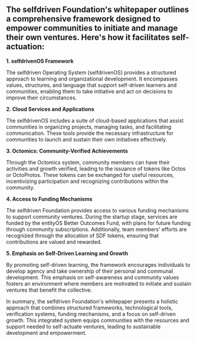 ## The selfdriven Foundation's whitepaper outlines a comprehensive framework designed to empower communities to initiate and manage their own ventures. Here's how it facilitates self-actuation:

**1. selfdrivenOS Framework**

The selfdriven Operating System (selfdrivenOS) provides a structured approach to learning and organizational development. It encompasses values, structures, and language that support self-driven learners and communities, enabling them to take initiative and act on decisions to improve their circumstances. 

**2. Cloud Services and Applications**

The selfdrivenOS includes a suite of cloud-based applications that assist communities in organizing projects, managing tasks, and facilitating communication. These tools provide the necessary infrastructure for communities to launch and sustain their own initiatives effectively. 

**3. Octomics: Community-Verified Achievements**

Through the Octomics system, community members can have their activities and growth verified, leading to the issuance of tokens like Octos or OctoProtos. These tokens can be exchanged for useful resources, incentivizing participation and recognizing contributions within the community. 

**4. Access to Funding Mechanisms**

The selfdriven Foundation provides access to various funding mechanisms to support community ventures. During the startup stage, services are funded by the entityOS Better Outcomes Fund, with plans for future funding through community subscriptions. Additionally, team members' efforts are recognized through the allocation of SDF tokens, ensuring that contributions are valued and rewarded. 

**5. Emphasis on Self-Driven Learning and Growth**

By promoting self-driven learning, the framework encourages individuals to develop agency and take ownership of their personal and communal development. This emphasis on self-awareness and community values fosters an environment where members are motivated to initiate and sustain ventures that benefit the collective. 

In summary, the selfdriven Foundation's whitepaper presents a holistic approach that combines structured frameworks, technological tools, verification systems, funding mechanisms, and a focus on self-driven growth. This integrated system equips communities with the resources and support needed to self-actuate ventures, leading to sustainable development and empowerment. 